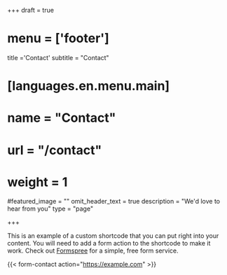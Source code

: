 +++
draft = true

# menu = ['footer']
title ='Contact'
subtitle = "Contact"
# [languages.en.menu.main]
#   name = "Contact"
#   url = "/contact"
#   weight = 1

#featured_image = ""
omit_header_text = true
description = "We'd love to hear from you"
type = "page"

+++



This is an example of a custom shortcode that you can put right into your content. You will need to add a form action to the shortcode to make it work. Check out [Formspree](https://formspree.io/) for a simple, free form service. 

{{< form-contact action="https://example.com"  >}}
